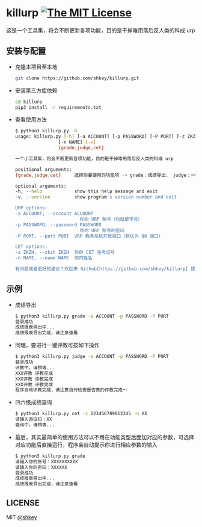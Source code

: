# killurp [![The MIT License](https://img.shields.io/badge/license-MIT-green.svg?style=flat-square)](http://opensource.org/licenses/MIT)

这是一个工具集，将会不断更新各项功能，目的是干掉难用落后反人类的科成 urp

## 安装与配置

- 克隆本项目至本地

    ```bash
    git clone https://github.com/shkey/killurp.git
    ```

- 安装第三方库依赖

    ```bash
    cd killurp
    pip3 install -r requirements.txt
    ```

- 查看使用方法

    ``` bash
    $ python3 killurp.py -h
    usage: killurp.py [-h] [-a ACCOUNT] [-p PASSWORD] [-P PORT] [-z ZKZH]
                    [-n NAME] [-v]
                    {grade,judge,cet}

    一个小工具集，将会不断更新各项功能，目的是干掉难用落后反人类的科成 urp

    positional arguments:
    {grade,judge,cet}     选择你要使用的功能项 -> grade：成绩导出， judge：一键评教， cet：四六级查询

    optional arguments:
    -h, --help            show this help message and exit
    -v, --version         show program's version number and exit

    URP options:
    -a ACCOUNT, --account ACCOUNT
                            你的 URP 账号（也就是学号）
    -p PASSWORD, --password PASSWORD
                            你的 URP 账号的密码
    -P PORT, --port PORT  URP 教务系统开放端口（默认为 80 端口）

    CET options:
    -z ZKZH, --zkzh ZKZH  你的 CET 准考证号
    -n NAME, --name NAME  你的姓名

    有问题或者更好的建议？欢迎来 Github[https://github.com/shkey/killurp] 提 issue 和 PR
    ```

## 示例

- 成绩导出

    ``` bash
    $ python3 killurp.py grade -a ACCOUNT -p PASSWORD -P PORT
    登录成功
    成绩报表导出中...
    成绩报表导出完成，请注意查看
    ```

- 同理，要进行一键评教可按如下操作

    ```bash
    $ python3 killurp.py judge -a ACCOUNT -p PASSWORD -P PORT
    登录成功
    评教中，请稍等...
    XXX评教 评教完成
    XXX评教 评教完成
    XXX评教 评教完成
    程序自动评教完成，请注意自行检查是否真的评教完成～
    ```

- 四六级成绩查询

    ```bash
    $ python3 killurp.py cet -z 123456789012345 -n XX
    请输入验证码：XX
    查询中，请稍等...
    ```

- 最后，其实最简单的使用方法可以不用在功能类型后面加对应的参数，可选择对应功能后直接运行，程序会自动提示你进行相应参数的输入

    ```bash
    $ python3 killurp.py grade
    请输入你的账号：XXXXXXXXXX
    请输入你的密码：XXXXXX
    登录成功
    成绩报表导出中...
    成绩报表导出完成，请注意查看
    ```

## LICENSE

MIT [@shkey](https://github.com/shkey)
